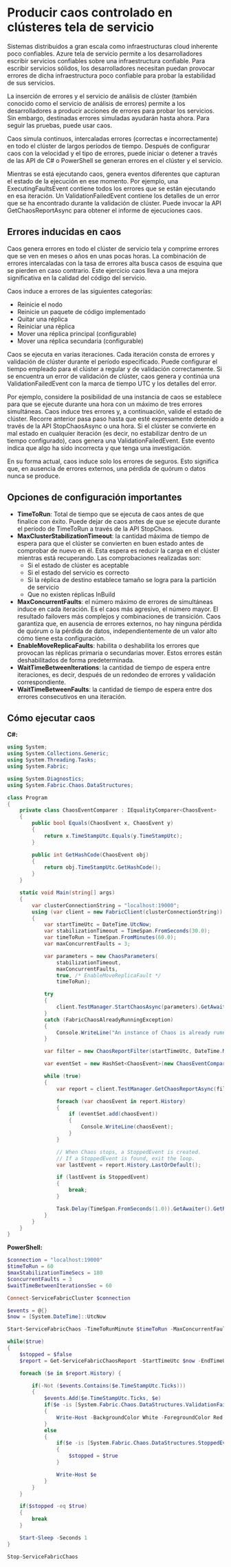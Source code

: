 <properties
   pageTitle="Provocar un verdadero caos en tela servicio clústeres | Microsoft Azure"
   description="Mediante inyección de errores y las API de servicio de análisis de clúster para administrar caos en el clúster."
   services="service-fabric"
   documentationCenter=".net"
   authors="motanv"
   manager="rsinha"
   editor="toddabel"/>

<tags
   ms.service="service-fabric"
   ms.devlang="dotnet"
   ms.topic="article"
   ms.tgt_pltfrm="NA"
   ms.workload="NA"
   ms.date="09/19/2016"
   ms.author="motanv"/>

# <a name="induce-controlled-chaos-in-service-fabric-clusters"></a>Producir caos controlado en clústeres tela de servicio
Sistemas distribuidos a gran escala como infraestructuras cloud inherente poco confiables. Azure tela de servicio permite a los desarrolladores escribir servicios confiables sobre una infraestructura confiable. Para escribir servicios sólidos, los desarrolladores necesitan puedan provocar errores de dicha infraestructura poco confiable para probar la estabilidad de sus servicios.

La inserción de errores y el servicio de análisis de clúster (también conocido como el servicio de análisis de errores) permite a los desarrolladores a producir acciones de errores para probar los servicios. Sin embargo, destinadas errores simuladas ayudarán hasta ahora. Para seguir las pruebas, puede usar caos.

Caos simula continuos, intercaladas errores (correctas e incorrectamente) en todo el clúster de largos períodos de tiempo. Después de configurar caos con la velocidad y el tipo de errores, puede iniciar o detener a través de las API de C# o PowerShell se generan errores en el clúster y el servicio.

Mientras se está ejecutando caos, genera eventos diferentes que capturan el estado de la ejecución en ese momento. Por ejemplo, una ExecutingFaultsEvent contiene todos los errores que se están ejecutando en esa iteración. Un ValidationFailedEvent contiene los detalles de un error que se ha encontrado durante la validación de clúster. Puede invocar la API GetChaosReportAsync para obtener el informe de ejecuciones caos.

## <a name="faults-induced-in-chaos"></a>Errores inducidas en caos
Caos genera errores en todo el clúster de servicio tela y comprime errores que se ven en meses o años en unas pocas horas. La combinación de errores intercaladas con la tasa de errores alta busca casos de esquina que se pierden en caso contrario. Este ejercicio caos lleva a una mejora significativa en la calidad del código del servicio.

Caos induce a errores de las siguientes categorías:

 - Reinicie el nodo
 - Reinicie un paquete de código implementado
 - Quitar una réplica
 - Reiniciar una réplica
 - Mover una réplica principal (configurable)
 - Mover una réplica secundaria (configurable)

Caos se ejecuta en varias iteraciones. Cada iteración consta de errores y validación de clúster durante el período especificado. Puede configurar el tiempo empleado para el clúster a regular y de validación correctamente. Si se encuentra un error de validación de clúster, caos genera y continúa una ValidationFailedEvent con la marca de tiempo UTC y los detalles del error.

Por ejemplo, considere la posibilidad de una instancia de caos se establece para que se ejecute durante una hora con un máximo de tres errores simultáneas. Caos induce tres errores y, a continuación, valide el estado de clúster. Recorre anterior pasa paso hasta que esté expresamente detenido a través de la API StopChaosAsync o una hora. Si el clúster se convierte en mal estado en cualquier iteración (es decir, no estabilizar dentro de un tiempo configurado), caos genera una ValidationFailedEvent. Este evento indica que algo ha sido incorrecta y que tenga una investigación.

En su forma actual, caos induce solo los errores de seguros. Esto significa que, en ausencia de errores externos, una pérdida de quórum o datos nunca se produce.

## <a name="important-configuration-options"></a>Opciones de configuración importantes
 - **TimeToRun**: Total de tiempo que se ejecuta de caos antes de que finalice con éxito. Puede dejar de caos antes de que se ejecute durante el período de TimeToRun a través de la API StopChaos.
 - **MaxClusterStabilizationTimeout**: la cantidad máxima de tiempo de espera para que el clúster se convierten en buen estado antes de comprobar de nuevo en él. Esta espera es reducir la carga en el clúster mientras está recuperando. Las comprobaciones realizadas son:
    - Si el estado de clúster es aceptable
    - Si el estado del servicio es correcto
    - Si la réplica de destino establece tamaño se logra para la partición de servicio
    - Que no existen réplicas InBuild
 - **MaxConcurrentFaults**: el número máximo de errores de simultáneas induce en cada iteración. Es el caos más agresivo, el número mayor. El resultado failovers más complejos y combinaciones de transición. Caos garantiza que, en ausencia de errores externos, no hay ninguna pérdida de quórum o la pérdida de datos, independientemente de un valor alto cómo tiene esta configuración.
 - **EnableMoveReplicaFaults**: habilita o deshabilita los errores que provocan las réplicas primaria o secundarias mover. Estos errores están deshabilitados de forma predeterminada.
 - **WaitTimeBetweenIterations**: la cantidad de tiempo de espera entre iteraciones, es decir, después de un redondeo de errores y validación correspondiente.
 - **WaitTimeBetweenFaults**: la cantidad de tiempo de espera entre dos errores consecutivos en una iteración.

## <a name="how-to-run-chaos"></a>Cómo ejecutar caos
**C#:**

```csharp
using System;
using System.Collections.Generic;
using System.Threading.Tasks;
using System.Fabric;

using System.Diagnostics;
using System.Fabric.Chaos.DataStructures;

class Program
{
    private class ChaosEventComparer : IEqualityComparer<ChaosEvent>
    {
        public bool Equals(ChaosEvent x, ChaosEvent y)
        {
            return x.TimeStampUtc.Equals(y.TimeStampUtc);
        }

        public int GetHashCode(ChaosEvent obj)
        {
            return obj.TimeStampUtc.GetHashCode();
        }
    }

    static void Main(string[] args)
    {
        var clusterConnectionString = "localhost:19000";
        using (var client = new FabricClient(clusterConnectionString))
        {
            var startTimeUtc = DateTime.UtcNow;
            var stabilizationTimeout = TimeSpan.FromSeconds(30.0);
            var timeToRun = TimeSpan.FromMinutes(60.0);
            var maxConcurrentFaults = 3;

            var parameters = new ChaosParameters(
                stabilizationTimeout,
                maxConcurrentFaults,
                true, /* EnableMoveReplicaFault */
                timeToRun);

            try
            {
                client.TestManager.StartChaosAsync(parameters).GetAwaiter().GetResult();
            }
            catch (FabricChaosAlreadyRunningException)
            {
                Console.WriteLine("An instance of Chaos is already running in the cluster.");
            }

            var filter = new ChaosReportFilter(startTimeUtc, DateTime.MaxValue);

            var eventSet = new HashSet<ChaosEvent>(new ChaosEventComparer());

            while (true)
            {
                var report = client.TestManager.GetChaosReportAsync(filter).GetAwaiter().GetResult();

                foreach (var chaosEvent in report.History)
                {
                    if (eventSet.add(chaosEvent))
                    {
                        Console.WriteLine(chaosEvent);
                    }
                }

                // When Chaos stops, a StoppedEvent is created.
                // If a StoppedEvent is found, exit the loop.
                var lastEvent = report.History.LastOrDefault();

                if (lastEvent is StoppedEvent)
                {
                    break;
                }

                Task.Delay(TimeSpan.FromSeconds(1.0)).GetAwaiter().GetResult();
            }
        }
    }
}
```
**PowerShell:**

```powershell
$connection = "localhost:19000"
$timeToRun = 60
$maxStabilizationTimeSecs = 180
$concurrentFaults = 3
$waitTimeBetweenIterationsSec = 60

Connect-ServiceFabricCluster $connection

$events = @{}
$now = [System.DateTime]::UtcNow

Start-ServiceFabricChaos -TimeToRunMinute $timeToRun -MaxConcurrentFaults $concurrentFaults -MaxClusterStabilizationTimeoutSec $maxStabilizationTimeSecs -EnableMoveReplicaFaults -WaitTimeBetweenIterationsSec $waitTimeBetweenIterationsSec

while($true)
{
    $stopped = $false
    $report = Get-ServiceFabricChaosReport -StartTimeUtc $now -EndTimeUtc ([System.DateTime]::MaxValue)

    foreach ($e in $report.History) {

        if(-Not ($events.Contains($e.TimeStampUtc.Ticks)))
        {
            $events.Add($e.TimeStampUtc.Ticks, $e)
            if($e -is [System.Fabric.Chaos.DataStructures.ValidationFailedEvent])
            {
                Write-Host -BackgroundColor White -ForegroundColor Red $e
            }
            else
            {
                if($e -is [System.Fabric.Chaos.DataStructures.StoppedEvent])
                {
                    $stopped = $true
                }

                Write-Host $e
            }
        }
    }

    if($stopped -eq $true)
    {
        break
    }

    Start-Sleep -Seconds 1
}

Stop-ServiceFabricChaos
```
